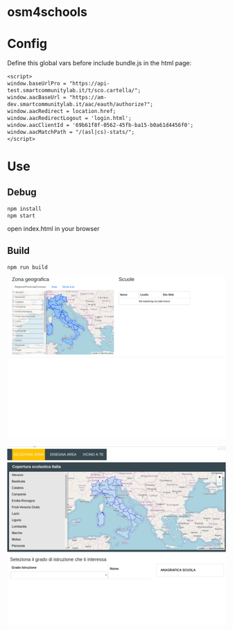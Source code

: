 # osm4schools

# Config

Define this global vars before include bundle.js in the html page:

```
<script>
window.baseUrlPro = "https://api-test.smartcommunitylab.it/t/sco.cartella/";
window.aacBaseUrl = "https://am-dev.smartcommunitylab.it/aac/eauth/authorize?";
window.aacRedirect = location.href;
window.aacRedirectLogout = 'login.html';
window.aacClientId = '69b61f8f-0562-45fb-ba15-b0a61d4456f0';
window.aacMatchPath = "/(asl|cs)-stats/";
</script>
```

# Use

## Debug
```
npm install
npm start
```
open index.html in your browser

## Build
```
npm run build
```



![screenshot](screenshots/selections.gif)

![screenshot](screenshots/osm4schools.gif)
